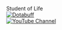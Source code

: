 Student of Life
<br>
[![Dotabuff](yt.png=200x)](https://www.dotabuff.com/players/47357101)
<br>
[![YouTube Channel](yt.png=200x)](https://www.youtube.com/channel/UCF4PesxqAZPBKlcg3OcrWhQ)

